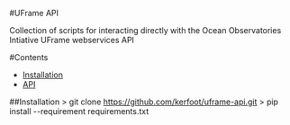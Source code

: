 #UFrame API

Collection of scripts for interacting directly with the Ocean Observatories Intiative UFrame webservices API

#Contents
+ [Installation]()
+ [API]()

##Installation
    > git clone https://github.com/kerfoot/uframe-api.git
    > pip install --requirement requirements.txt
    



